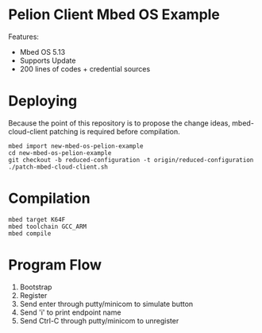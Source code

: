 # Pelion Client Mbed OS Example

Features:
- Mbed OS 5.13
- Supports Update
- 200 lines of codes + credential sources

# Deploying

Because the point of this repository is to propose the change ideas, mbed-cloud-client patching is required before compilation.

    mbed import new-mbed-os-pelion-example
    cd new-mbed-os-pelion-example
    git checkout -b reduced-configuration -t origin/reduced-configuration
    ./patch-mbed-cloud-client.sh

# Compilation

    mbed target K64F
    mbed toolchain GCC_ARM
    mbed compile
    

# Program Flow

1. Bootstrap
1. Register
1. Send enter through putty/minicom to simulate button
1. Send 'i' to print endpoint name
1. Send Ctrl-C through putty/minicom to unregister
